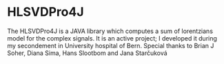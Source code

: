 # HLSVDPro4J
The HLSVDPro4J is a JAVA library which computes a sum of lorentzians model for the complex signals. 
It is an active project; I developed it during my secondement in University hospital of Bern.
Special thanks to Brian J Soher, Diana Sima, Hans Slootbom and Jana Starčuková 
